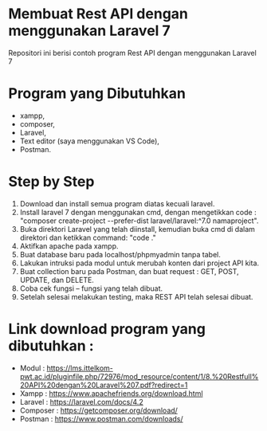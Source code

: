 # Membuat Rest API dengan menggunakan Laravel 7
Repositori ini berisi contoh program Rest API dengan menggunakan Laravel 7

# Program yang Dibutuhkan
-	xampp,
-	composer,
-	Laravel,
-	Text editor (saya menggunakan VS Code),
-	Postman.

# Step by Step 
1.	Download dan install semua program diatas kecuali laravel.
2.	Install laravel 7 dengan menggunakan cmd, dengan mengetikkan code : "composer create-project --prefer-dist laravel/laravel:^7.0 namaproject".
3.	Buka direktori Laravel yang telah diinstall, kemudian buka cmd di dalam direktori dan ketikkan command: "code ."
4.	Aktifkan apache pada xampp.
5.	Buat database baru pada localhost/phpmyadmin tanpa tabel. 
6.	Lakukan intruksi pada modul untuk merubah konten dari project API kita. 
7.	Buat collection baru pada Postman, dan buat request : GET, POST, UPDATE, dan DELETE. 
8.	Coba cek fungsi – fungsi yang telah dibuat. 
9.	Setelah selesai melakukan testing, maka REST API telah selesai dibuat.

# Link download program yang dibutuhkan :
-	Modul : https://lms.ittelkom-pwt.ac.id/pluginfile.php/72976/mod_resource/content/1/8.%20Restfull%20API%20dengan%20Laravel%207.pdf?redirect=1 
-	Xampp : https://www.apachefriends.org/download.html 
-	Laravel : https://laravel.com/docs/4.2 
-	Composer : https://getcomposer.org/download/ 
-	Postman : https://www.postman.com/downloads/ 
